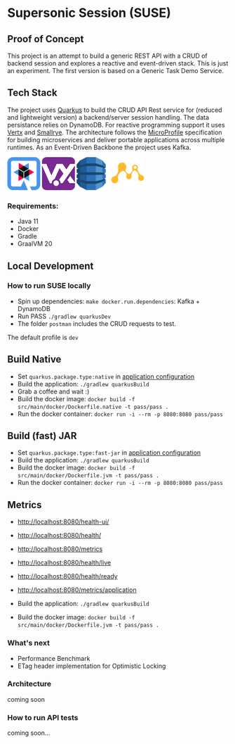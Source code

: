 # Supersonic Session (SUSE)
## Proof of Concept

This project is an attempt to build a generic REST API with a CRUD of backend session and explores a reactive and event-driven stack. 
This is just an experiment. The first version is based on a Generic Task Demo Service.

## Tech Stack

The project uses [Quarkus](https://quarkus.io/) to build the CRUD API Rest service for (reduced and lightweight version) a backend/server session handling. The data persistance relies on DynamoDB. For reactive programming support it uses [Vertx](https://vertx.io/) and [Smallrye](https://smallrye.io/). The architecture follows the [MicroProfile](https://projects.eclipse.org/projects/technology.microprofile) specification for building microservices and deliver portable applications across multiple runtimes.
As an Event-Driven Backbone the project uses Kafka.  

![](./documentation/images/quarkus.png#250x) ![](./documentation/images/vertx.png#250x) ![](./documentation/images/dynamodb.png#250x) ![](./documentation/images/microprofile.png#250x)

### Requirements:

- Java 11
- Docker
- Gradle
- GraalVM 20

## Local Development

### How to run SUSE locally
- Spin up dependencies: `make docker.run.dependencies`: Kafka + DynamoDB
- Run PASS `./gradlew quarkusDev`  
- The folder `postman` includes the CRUD requests to test.

The default profile is `dev`

## Build Native

- Set `quarkus.package.type:native` in [application configuration](./src/main/resources/application.yaml) 
- Build the application: `./gradlew quarkusBuild`
- Grab a coffee and wait :)
- Build the docker image: `docker build -f src/main/docker/Dockerfile.native -t pass/pass .`
- Run the docker container: `docker run -i --rm -p 8080:8080 pass/pass`

## Build (fast) JAR

- Set `quarkus.package.type:fast-jar` in [application configuration](./src/main/resources/application.yaml) 
- Build the application: `./gradlew quarkusBuild`
- Build the docker image: `docker build -f src/main/docker/Dockerfile.jvm -t pass/pass .`
- Run the docker container: `docker run -i --rm -p 8080:8080 pass/pass`

## Metrics

- [http://localhost:8080/health-ui/](http://localhost:8080/health-ui/)
- [http://localhost:8080/health/](http://localhost:8080/health/)
- [http://localhost:8080/metrics](http://localhost:8080/metrics)
- [http://localhost:8080/health/live](http://localhost:8080/health/live)
- [http://localhost:8080/health/ready](http://localhost:8080/health/ready)
- [http://localhost:8080/metrics/application](http://localhost:8080/metrics/application)


- Build the application: `./gradlew quarkusBuild`
- Build the docker image: `docker build -f src/main/docker/Dockerfile.jvm -t pass/pass .`


### What's next
- Performance Benchmark
- ETag header implementation for Optimistic Locking

### Architecture
coming soon

### How to run API tests
coming soon...
